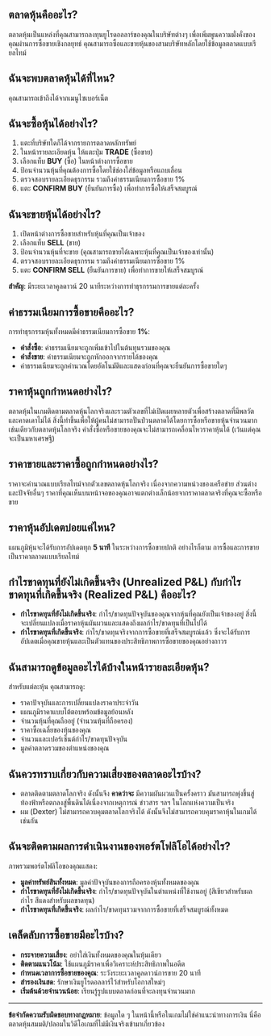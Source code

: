 ## ตลาดหุ้นคืออะไร?

ตลาดหุ้นเป็นแหล่งที่คุณสามารถลงทุนยูโรดอลลาร์ของคุณในบริษัทต่างๆ เพื่อเพิ่มพูนความมั่งคั่งของคุณผ่านการซื้อขายเชิงกลยุทธ์ คุณสามารถซื้อและขายหุ้นของสามบริษัทหลักโดยใช้ข้อมูลตลาดแบบเรียลไทม์

## ฉันจะพบตลาดหุ้นได้ที่ไหน?

คุณสามารถเข้าถึงได้จากเมนูไซเบอร์เน็ต

## ฉันจะซื้อหุ้นได้อย่างไร?

1. แตะที่บริษัทใดก็ได้จากรายการตลาดหลักทรัพย์
2. ในหน้ารายละเอียดหุ้น ให้แตะปุ่ม **TRADE** (ซื้อขาย)
3. เลือกแท็บ **BUY** (ซื้อ) ในหน้าต่างการซื้อขาย
4. ป้อนจำนวนหุ้นที่คุณต้องการซื้อโดยใช้ช่องใส่ข้อมูลหรือแถบเลื่อน
5. ตรวจสอบรายละเอียดธุรกรรม รวมถึงค่าธรรมเนียมการซื้อขาย 1%
6. แตะ **CONFIRM BUY** (ยืนยันการซื้อ) เพื่อทำการซื้อให้เสร็จสมบูรณ์

## ฉันจะขายหุ้นได้อย่างไร?

1. เปิดหน้าต่างการซื้อขายสำหรับหุ้นที่คุณเป็นเจ้าของ
2. เลือกแท็บ **SELL** (ขาย)
3. ป้อนจำนวนหุ้นที่จะขาย (คุณสามารถขายได้เฉพาะหุ้นที่คุณเป็นเจ้าของเท่านั้น)
4. ตรวจสอบรายละเอียดธุรกรรม รวมถึงค่าธรรมเนียมการซื้อขาย 1%
5. แตะ **CONFIRM SELL** (ยืนยันการขาย) เพื่อทำการขายให้เสร็จสมบูรณ์

**สำคัญ**: มีระยะเวลาคูลดาวน์ 20 นาทีระหว่างการทำธุรกรรมการขายแต่ละครั้ง

## ค่าธรรมเนียมการซื้อขายคืออะไร?

การทำธุรกรรมหุ้นทั้งหมดมีค่าธรรมเนียมการซื้อขาย **1%**:

- **คำสั่งซื้อ**: ค่าธรรมเนียมจะถูกเพิ่มเข้าไปในต้นทุนรวมของคุณ
- **คำสั่งขาย**: ค่าธรรมเนียมจะถูกหักออกจากรายได้ของคุณ
- ค่าธรรมเนียมจะถูกคำนวณโดยอัตโนมัติและแสดงก่อนที่คุณจะยืนยันการซื้อขายใดๆ

## ราคาหุ้นถูกกำหนดอย่างไร?

ตลาดหุ้นในเกมติดตามตลาดหุ้นโลกจริงและรวมตัวเลขที่ไม่เปิดเผยหลายตัวเพื่อสร้างตลาดที่มีพลวัตและคาดเดาไม่ได้
สิ่งนี้ทำขึ้นเพื่อให้ผู้คนไม่สามารถปั่นป่วนตลาดได้โดยการซื้อหรือขายหุ้นจำนวนมาก เช่นเดียวกับตลาดหุ้นโลกจริง คำสั่งซื้อหรือขายของคุณจะไม่สามารถเคลื่อนไหวราคาหุ้นได้ (เว้นแต่คุณจะเป็นมหาเศรษฐี)

## ราคาขายและราคาซื้อถูกกำหนดอย่างไร?

ราคาจะคำนวณแบบเรียลไทม์จากตัวเลขตลาดหุ้นโลกจริง เนื่องจากความหน่วงของเครือข่าย ส่วนต่าง และปัจจัยอื่นๆ ราคาที่คุณเห็นบนหน้าจอของคุณอาจแตกต่างเล็กน้อยจากราคาตลาดจริงที่คุณจะซื้อหรือขาย

## ราคาหุ้นอัปเดตบ่อยแค่ไหน?

แผนภูมิหุ้นจะได้รับการอัปเดตทุก **5 นาที** ในระหว่างการซื้อขายปกติ
อย่างไรก็ตาม การซื้อและการขายเป็นราคาตลาดแบบเรียลไทม์

## กำไรขาดทุนที่ยังไม่เกิดขึ้นจริง (Unrealized P&L) กับกำไรขาดทุนที่เกิดขึ้นจริง (Realized P&L) คืออะไร?

- **กำไรขาดทุนที่ยังไม่เกิดขึ้นจริง**: กำไร/ขาดทุนปัจจุบันของคุณจากหุ้นที่คุณยังเป็นเจ้าของอยู่ สิ่งนี้จะเปลี่ยนแปลงเมื่อราคาหุ้นผันผวนและแสดงถึงผลกำไร/ขาดทุนที่เป็นไปได้
- **กำไรขาดทุนที่เกิดขึ้นจริง**: กำไร/ขาดทุนจริงจากการซื้อขายที่เสร็จสมบูรณ์แล้ว ซึ่งจะได้รับการอัปเดตเมื่อคุณขายหุ้นและเป็นตัวแทนของประสิทธิภาพการซื้อขายของคุณอย่างถาวร

## ฉันสามารถดูข้อมูลอะไรได้บ้างในหน้ารายละเอียดหุ้น?

สำหรับแต่ละหุ้น คุณสามารถดู:

- ราคาปัจจุบันและการเปลี่ยนแปลงราคาประจำวัน
- แผนภูมิราคาแบบโต้ตอบพร้อมข้อมูลย้อนหลัง
- จำนวนหุ้นที่คุณถืออยู่ (จำนวนหุ้นที่ถือครอง)
- ราคาซื้อเฉลี่ยของหุ้นของคุณ
- จำนวนและเปอร์เซ็นต์กำไร/ขาดทุนปัจจุบัน
- มูลค่าตลาดรวมของตำแหน่งของคุณ

## ฉันควรทราบเกี่ยวกับความเสี่ยงของตลาดอะไรบ้าง?

- ตลาดติดตามตลาดโลกจริง ดังนั้นจึง **คาดว่าจะ** มีความผันผวนเป็นครั้งคราว
  มันสามารถพุ่งขึ้นสู่ท้องฟ้าหรือตกลงสู่พื้นดินได้เนื่องจากเหตุการณ์ ข่าวสาร ฯลฯ ในโลกแห่งความเป็นจริง
- ผม (Dexter) ไม่สามารถควบคุมตลาดโลกจริงได้ ดังนั้นจึงไม่สามารถควบคุมราคาหุ้นในเกมได้เช่นกัน

## ฉันจะติดตามผลการดำเนินงานของพอร์ตโฟลิโอได้อย่างไร?

ภาพรวมพอร์ตโฟลิโอของคุณแสดง:

- **มูลค่าทรัพย์สินทั้งหมด**: มูลค่าปัจจุบันของการถือครองหุ้นทั้งหมดของคุณ
- **กำไรขาดทุนที่ยังไม่เกิดขึ้นจริง**: กำไร/ขาดทุนปัจจุบันในตำแหน่งที่ใช้งานอยู่ (สีเขียวสำหรับผลกำไร สีแดงสำหรับผลขาดทุน)
- **กำไรขาดทุนที่เกิดขึ้นจริง**: ผลกำไร/ขาดทุนรวมจากการซื้อขายที่เสร็จสมบูรณ์ทั้งหมด

## เคล็ดลับการซื้อขายมีอะไรบ้าง?

- **กระจายความเสี่ยง**: อย่าใส่เงินทั้งหมดของคุณในหุ้นเดียว
- **ติดตามแนวโน้ม**: ใช้แผนภูมิราคาเพื่อวิเคราะห์ประสิทธิภาพในอดีต
- **กำหนดเวลาการซื้อขายของคุณ**: ระวังระยะเวลาคูลดาวน์การขาย 20 นาที
- **สำรองเงินสด**: รักษาเงินยูโรดอลลาร์ไว้สำหรับโอกาสใหม่ๆ
- **เริ่มต้นด้วยจำนวนน้อย**: เรียนรู้รูปแบบตลาดก่อนที่จะลงทุนจำนวนมาก

---

**ข้อจำกัดความรับผิดชอบทางกฎหมาย**:
ข้อมูลใด ๆ ในหน้านี้หรือในเกมไม่ใช่คำแนะนำทางการเงิน นี่คือตลาดหุ้นสมมติ/ปลอมในวิดีโอเกมที่ไม่มีเงินจริงเข้ามาเกี่ยวข้อง
